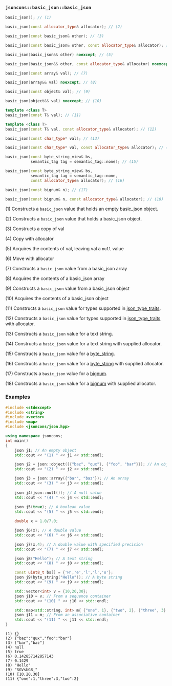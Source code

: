 ### `jsoncons::basic_json::basic_json`

```c++
basic_json(); // (1)

basic_json(const allocator_type& allocator); // (2)

basic_json(const basic_json& other); // (3)

basic_json(const basic_json& other, const allocator_type& allocator); // (4)

basic_json(basic_json&& other) noexcept; // (5)

basic_json(basic_json&& other, const allocator_type& allocator) noexcept; // (6)

basic_json(const array& val); // (7)

basic_json(array&& val) noexcept; // (8)

basic_json(const object& val); // (9)

basic_json(object&& val) noexcept; // (10)

template <class T>
basic_json(const T& val); // (11)

template <class T>
basic_json(const T& val, const allocator_type& allocator); // (12)

basic_json(const char_type* val); // (13)

basic_json(const char_type* val, const allocator_type& allocator); // (14)

basic_json(const byte_string_view& bs,
           semantic_tag tag = semantic_tag::none); // (15)

basic_json(const byte_string_view& bs, 
           semantic_tag tag = semantic_tag::none, 
           const allocator_type& allocator); // (16)

basic_json(const bignum& n); // (17)

basic_json(const bignum& n, const allocator_type& allocator); // (18)
```

(1) Constructs a `basic_json` value that holds an empty basic_json object. 

(2) Constructs a `basic_json` value that holds a basic_json object. 

(3) Constructs a copy of val

(4) Copy with allocator

(5) Acquires the contents of val, leaving val a `null` value

(6) Move with allocator

(7) Constructs a `basic_json` value from a basic_json array

(8) Acquires the contents of a basic_json array

(9) Constructs a `basic_json` value from a basic_json object

(10) Acquires the contents of a basic_json object

(11) Constructs a `basic_json` value for types supported in [json_type_traits](json_type_traits.md).

(12) Constructs a `basic_json` value for types supported in [json_type_traits](json_type_traits.md) with allocator.

(13) Constructs a `basic_json` value for a text string.

(14) Constructs a `basic_json` value for a text string with supplied allocator.

(15) Constructs a `basic_json` value for a [byte_string](../byte_string.md).

(16) Constructs a `basic_json` value for a [byte_string](../byte_string.md) with supplied allocator.

(17) Constructs a `basic_json` value for a [bignum](../bignum.md).

(18) Constructs a `basic_json` value for a [bignum](../bignum.md) with supplied allocator.

### Examples

```c++
#include <stdexcept>
#include <string>
#include <vector>
#include <map>
#include <jsoncons/json.hpp>

using namespace jsoncons;
int main()
{
    json j1; // An empty object
    std::cout << "(1) " << j1 << std::endl;

    json j2 = json::object({{"baz", "qux"}, {"foo", "bar"}}); // An object 
    std::cout << "(2) " << j2 << std::endl;

    json j3 = json::array({"bar", "baz"}); // An array 
    std::cout << "(3) " << j3 << std::endl;
  
    json j4(json::null()); // A null value
    std::cout << "(4) " << j4 << std::endl;
    
    json j5(true); // A boolean value
    std::cout << "(5) " << j5 << std::endl;

    double x = 1.0/7.0;

    json j6(x); // A double value
    std::cout << "(6) " << j6 << std::endl;

    json j7(x,4); // A double value with specified precision
    std::cout << "(7) " << j7 << std::endl;

    json j8("Hello"); // A text string
    std::cout << "(8) " << j8 << std::endl;

    const uint8_t bs[] = {'H','e','l','l','o'};
    json j9(byte_string("Hello")); // A byte string
    std::cout << "(9) " << j9 << std::endl;

    std::vector<int> v = {10,20,30};
    json j10 = v; // From a sequence container
    std::cout << "(10) " << j10 << std::endl;

    std::map<std::string, int> m{ {"one", 1}, {"two", 2}, {"three", 3} };
    json j11 = m; // From an associative container
    std::cout << "(11) " << j11 << std::endl;
}
```

```
(1) {}
(2) {"baz":"qux","foo":"bar"}
(3) ["bar","baz"]
(4) null
(5) true
(6) 0.142857142857143
(7) 0.1429
(8) "Hello"
(9) "SGVsbG8_"
(10) [10,20,30]
(11) {"one":1,"three":3,"two":2}
```
